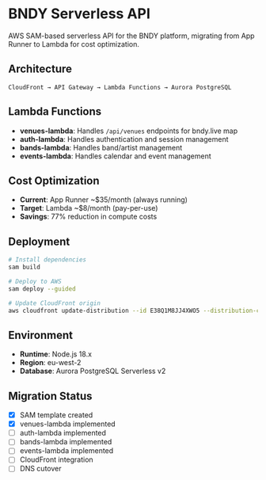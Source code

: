 # BNDY Serverless API

AWS SAM-based serverless API for the BNDY platform, migrating from App Runner to Lambda for cost optimization.

## Architecture

```
CloudFront → API Gateway → Lambda Functions → Aurora PostgreSQL
```

## Lambda Functions

- **venues-lambda**: Handles `/api/venues` endpoints for bndy.live map
- **auth-lambda**: Handles authentication and session management
- **bands-lambda**: Handles band/artist management
- **events-lambda**: Handles calendar and event management

## Cost Optimization

- **Current**: App Runner ~$35/month (always running)
- **Target**: Lambda ~$8/month (pay-per-use)
- **Savings**: 77% reduction in compute costs

## Deployment

```bash
# Install dependencies
sam build

# Deploy to AWS
sam deploy --guided

# Update CloudFront origin
aws cloudfront update-distribution --id E38Q1M8JJ4XWO5 --distribution-config file://cloudfront-config.json
```

## Environment

- **Runtime**: Node.js 18.x
- **Region**: eu-west-2
- **Database**: Aurora PostgreSQL Serverless v2

## Migration Status

- [x] SAM template created
- [x] venues-lambda implemented
- [ ] auth-lambda implemented
- [ ] bands-lambda implemented
- [ ] events-lambda implemented
- [ ] CloudFront integration
- [ ] DNS cutover